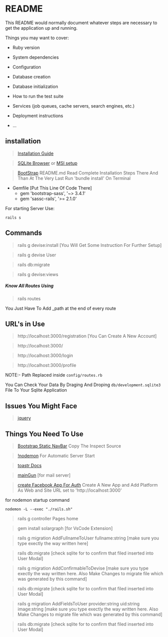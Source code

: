 # README

This README would normally document whatever steps are necessary to get the
application up and running.

Things you may want to cover:

- Ruby version

- System dependencies

- Configuration

- Database creation

- Database initialization

- How to run the test suite

- Services (job queues, cache servers, search engines, etc.)

- Deployment instructions

- ...

## installation

> [Installation Guide](https://www.tutorialspoint.com/ruby-on-rails/rails-installation.htm)

> [SQLite Browser](https://sqlitebrowser.org/) or [MSI setup](https://nightlies.sqlitebrowser.org/latest/)

> [BootStrap](https://github.com/twbs/bootstrap-sass) README.md Read Complete Installation Steps There And Than At The Very Last Run 'bundle install' On Terminal

- Gemfile [Put This Line Of Code There]
  - gem 'bootstrap-sass', '~> 3.4.1'
  - gem 'sassc-rails', '>= 2.1.0'

For starting Server Use:

```
rails s
```

## Commands

> rails g devise:install [You Will Get Some Instruction For Further Setup]

> rails g devise User

> rails db:migrate

> rails g devise:views

##### Know All Routes Using

> rails routes

You Just Have To Add \_path at the end of every route

## URL's in Use

> http://localhost:3000/registration [You Can Create A New Account]

> http://localhost:3000/

> http://localhost:3000/login

> http://localhost:3000/profile

NOTE:- Path Replaced inside ``config/routes.rb``

You Can Check Your Data By Draging And Droping `db/development.sqlite3` File To Your Sqlite Application

## Issues You Might Face

> [jquery](https://stackoverflow.com/questions/31102282/couldnt-find-file-jquery-with-type-application-javascript)

## Things You Need To Use

> [Bootstrap Static NavBar](https://getbootstrap.com/docs/3.4/examples/navbar-fixed-top/) Copy The Inspect Source

> [!nodemon](https://stackoverflow.com/questions/36193387/restart-rails-server-automatically-after-every-change-in-controllers) For Automatic Server Start

> [toastr Docs](https://github.com/tylergannon/toastr-rails)

> [mainGun](https://www.mailgun.com/) [for mail server]

> [create Facebook App For Auth](https://developers.facebook.com) Create A New App and Add Platform As Web and Site URL set to 'http://localhost:3000'

for nodemon startup command

```
nodemon -L --exec "./rails.sh"
```

> rails g controller Pages home

> gem install solargraph [for VsCode Extension]

> rails g migration AddFullnameToUser fullname:string [make sure you type exectly the way written here]

> rails db:migrate [check sqlite for to confirm that filed inserted into User Modal]

> rails g migration AddConfirmableToDevise [make sure you type exectly the way written here. Also Make Changes to migrate file which was generated by this command]

> rails db:migrate [check sqlite for to confirm that filed inserted into User Modal]

> rails g migration AddFieldsToUser provider:string uid:string image:string [make sure you type exectly the way written here. Also Make Changes to migrate file which was generated by this command]

> rails db:migrate [check sqlite for to confirm that filed inserted into User Modal]
